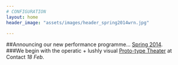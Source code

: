 ```yaml
---
# CONFIGURATION
layout: home
header_image: "assets/images/header_spring2014wrn.jpg"

---
```

##Announcing our new performance programme… [Spring 2014](/current/2014-spring).        
###We begin with the operatic + lushly visual [Proto-type Theater](/current/2014-spring/prototype) at Contact *18 Feb*.
